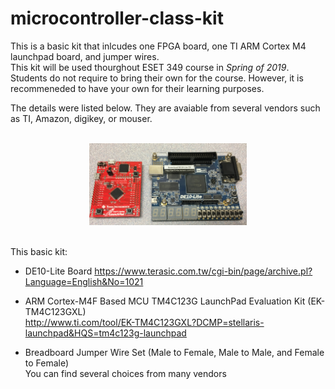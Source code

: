 # microcontroller-class-kit

This is a basic kit that inlcudes one FPGA board, one TI ARM Cortex M4 launchpad board, and jumper wires.  <br />
This kit will be used thourghout ESET 349 course in *Spring of 2019*. Students do not require to bring their own for the course. However, it is recommeneded to have your own for their learning purposes.

The details were listed below. They are avaiable from several vendors such as TI, Amazon, digikey, or mouser. <br />

 <br />
<center><img src="./pic.jpg" width =50%></center>
 <br />

This basic kit:

- DE10-Lite Board
https://www.terasic.com.tw/cgi-bin/page/archive.pl?Language=English&No=1021

- ARM Cortex-M4F Based MCU TM4C123G LaunchPad Evaluation Kit (EK-TM4C123GXL) <br />
http://www.ti.com/tool/EK-TM4C123GXL?DCMP=stellaris-launchpad&HQS=tm4c123g-launchpad

- Breadboard Jumper Wire Set (Male to Female, Male to Male, and Female to Female)  <br />
You can find several choices from many vendors
